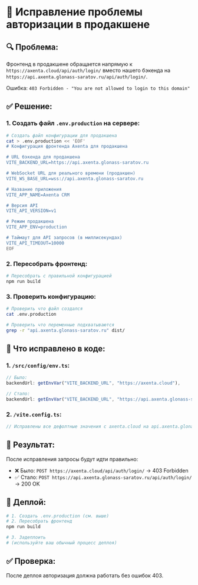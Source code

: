 # 🚨 Исправление проблемы авторизации в продакшене

## 🔍 Проблема:
Фронтенд в продакшене обращается напрямую к `https://axenta.cloud/api/auth/login/` вместо нашего бэкенда на `https://api.axenta.glonass-saratov.ru/api/auth/login/`.

Ошибка: `403 Forbidden - "You are not allowed to login to this domain"`

## ✅ Решение:

### 1. Создать файл `.env.production` на сервере:

```bash
# Создать файл конфигурации для продакшена
cat > .env.production << 'EOF'
# Конфигурация фронтенда Axenta для продакшена

# URL бэкенда для продакшена
VITE_BACKEND_URL=https://api.axenta.glonass-saratov.ru

# WebSocket URL для реального времени (продакшен)
VITE_WS_BASE_URL=wss://api.axenta.glonass-saratov.ru

# Название приложения
VITE_APP_NAME=Axenta CRM

# Версия API
VITE_API_VERSION=v1

# Режим продакшена
VITE_APP_ENV=production

# Таймаут для API запросов (в миллисекундах)
VITE_API_TIMEOUT=10000
EOF
```

### 2. Пересобрать фронтенд:

```bash
# Пересобрать с правильной конфигурацией
npm run build
```

### 3. Проверить конфигурацию:

```bash
# Проверить что файл создался
cat .env.production

# Проверить что переменные подхватываются
grep -r "api.axenta.glonass-saratov.ru" dist/
```

## 🔧 Что исправлено в коде:

### 1. `/src/config/env.ts`:
```typescript
// Было:
backendUrl: getEnvVar("VITE_BACKEND_URL", "https://axenta.cloud"),

// Стало:
backendUrl: getEnvVar("VITE_BACKEND_URL", "https://api.axenta.glonass-saratov.ru"),
```

### 2. `/vite.config.ts`:
```typescript
// Исправлены все дефолтные значения с axenta.cloud на api.axenta.glonass-saratov.ru
```

## 🎯 Результат:

После исправления запросы будут идти правильно:
- ❌ Было: `POST https://axenta.cloud/api/auth/login/` → 403 Forbidden
- ✅ Стало: `POST https://api.axenta.glonass-saratov.ru/api/auth/login/` → 200 OK

## 🚀 Деплой:

```bash
# 1. Создать .env.production (см. выше)
# 2. Пересобрать фронтенд
npm run build

# 3. Задеплоить
# (используйте ваш обычный процесс деплоя)
```

## ✅ Проверка:

После деплоя авторизация должна работать без ошибок 403.
